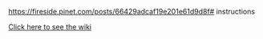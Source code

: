https://fireside.pinet.com/posts/66429adcaf19e201e61d9d8f# instructions

[Click here to see the wiki](https://github.com/pi-node/instructions/wiki)
